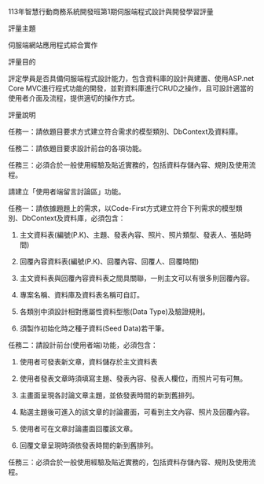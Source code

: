 113年智慧行動商務系統開發班第1期伺服端程式設計與開發學習評量

評量主題

伺服端網站應用程式綜合實作


評量目的

評定學員是否具備伺服端程式設計能力，包含資料庫的設計與建置、使用ASP.net Core MVC進行程式功能的開發，並對資料庫進行CRUD之操作，且可設計適當的使用者介面及流程，提供適切的操作方式。


評量說明

任務一：請依題目要求方式建立符合需求的模型類別、DbContext及資料庫。

任務二：請依題目要求設計前台的各項功能。

任務三：必須合於一般使用經驗及貼近實務的，包括資料存儲內容、規則及使用流程。

請建立「使用者端留言討論區」功能。

任務一：請依據題題上的需求，以Code-First方式建立符合下列需求的模型類別、DbContext及資料庫，必須包含：

1.	主文資料表(編號(P.K)、主題、發表內容、照片、照片類型、發表人、張貼時間)

2.	回覆內容資料表(編號(P.K)、回覆內容、回覆人、回覆時間)

3.	主文資料表與回覆內容資料表之間具關聯，一則主文可以有很多則回覆內容。

4.	專案名稱、資料庫及資料表名稱可自訂。

5.	各類別中須設計相對應屬性資料型態(Data Type)及驗證規則。

6.	須製作初始化時之種子資料(Seed Data)若干筆。

任務二：請設計前台(使用者端)功能，必須包含：

1.	使用者可發表新文章，資料儲存於主文資料表

2.	使用者發表文章時須填寫主題、發表內容、發表人欄位，而照片可有可無。

3.	主畫面呈現各討論文章主題，並依發表時間的新到舊排列。

4.	點選主題後可進入的該文章的討論畫面，可看到主文內容、照片及回覆內容。

5.	使用者可在文章討論畫面回覆該文章。

6.	回覆文章呈現時須依發表時間的新到舊排列。

任務三：必須合於一般使用經驗及貼近實務的，包括資料存儲內容、規則及使用流程。

